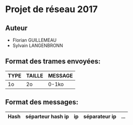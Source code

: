 # Projet de réseau 2017

## Auteur
* Florian GUILLEMEAU
* Sylvain LANGENBRONN

## Format des trames envoyées:
| TYPE | TAILLE | MESSAGE |
|------|--------|---------|
|  1o  |   2o   |  0-1ko  |

## Format des messages:
| Hash | séparteur hash ip | ip | séparateur ip | ... |
|------|-------------------|----|---------------|-----|